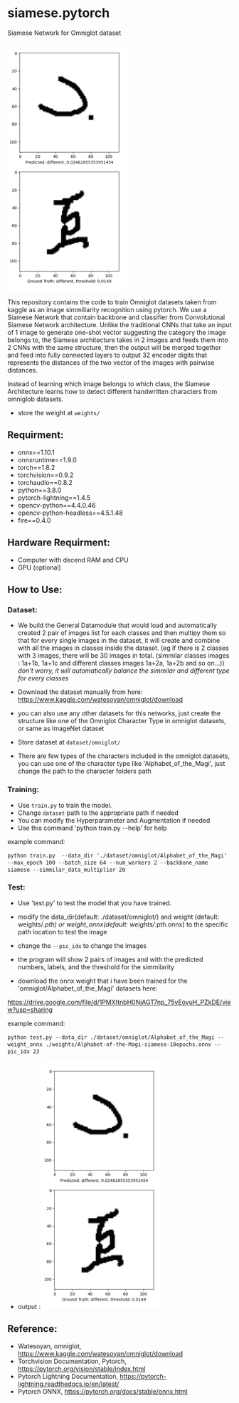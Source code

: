 # siamese.pytorch
Siamese Network for Omniglot dataset

![](https://github.com/gaungalif/siamese.pytorch/blob/main/results/results.gif)

This repository contains the code to train Omniglot datasets taken from kaggle as an image simmiliarity recognition using pytorch. We use a Siamese Network that contain backbone and classifier from Convolutional Siamese Network architecture. Unlike the traditional CNNs that take an input of 1 image to generate one-shot vector suggesting the category the image belongs to, the Siamese architecture takes in 2 images and feeds them into 2 CNNs with the same structure, then the output will be merged together and feed into fully connected layers to output 32 encoder digits that represents the distances of the two vector of the images with pairwise distances.

Instead of learning which image belongs to which class, the Siamese Architecture learns how to detect different handwritten characters from omniglob datasets.

- store the weight at `weights/`

## Requirment:
- onnx==1.10.1
- onnxruntime==1.9.0
- torch==1.8.2
- torchvision==0.9.2 
- torchaudio==0.8.2
- python==3.8.0
- pytorch-lightning==1.4.5
- opencv-python==4.4.0.46
- opencv-python-headless==4.5.1.48
- fire==0.4.0

## Hardware Requirment:
- Computer with decend RAM and CPU
- GPU (optional)

## How to Use:
### Dataset:
- We build the General Datamodule that would load and automatically created 2 pair of images list for each classes and then multipy them so that for  every single images in the dataset, it will create and combine with all the images in classes inside the dataset. (eg if there is 2 classes with 3 images, there will be 30 images in total. (simmilar classes images : 1a+1b, 1a+1c and different classes images 1a+2a, 1a+2b and so on...)) *don't worry, it will automatically balance the simmilar and different type for every classes*
- Download the dataset manually from here: https://www.kaggle.com/watesoyan/omniglot/download
- you can also use any other datasets for this networks, just create the structure like one of the Omniglot Character Type in omniglot datasets, or same as ImageNet dataset

- Store dataset at `dataset/omniglot/`
- There are few types of the characters included in the omniglot datasets, you can use one of the character type like 'Alphabet_of_the_Magi', just change the path to the character folders path 


### Training:
- Use `train.py` to train the model.
- Change `dataset` path to the appropriate path if needed
- You can modify the Hyperparameter and Augmentation if needed
- Use this command 'python train.py --help' for help

example command: 
```
python train.py  --data_dir './dataset/omniglot/Alphabet_of_the_Magi' --max_epoch 100 --batch_size 64 --num_workers 2 --backbone_name siamese --simmilar_data_multiplier 20
```


### Test:
- Use 'test.py' to test the model that you have trained.
- modify the data_dir(default: ./dataset/omniglot/) and weight (default: weights/*.pth) or weight_onnx(default: weights/*.pth.onnx) to the specific path location to test the image
- change the `--pic_idx` to change the images 
- the program will show 2 pairs of images and with the predicted numbers, labels, and the threshold for the simmilarity

- download the onnx weight that i have been trained for the 'omniglot/Alphabet_of_the_Magi' datasets here: 

https://drive.google.com/file/d/1PMXItnbH0NjAGT7np_75yEovuH_PZkDE/view?usp=sharing

example command: 
```
python test.py --data_dir ./dataset/omniglot/Alphabet_of_the_Magi --weight_onnx ./weights/Alphabet-of-the-Magi-siamese-10epochs.onnx --pic_idx 23
```
- output :
![](https://github.com/gaungalif/siamese.pytorch/blob/main/results/results.gif)

## Reference:

- Watesoyan, omniglot, https://www.kaggle.com/watesoyan/omniglot/download
- Torchvision Documentation, Pytorch, https://pytorch.org/vision/stable/index.html
- Pytorch Lightning Documentation, https://pytorch-lightning.readthedocs.io/en/latest/
- Pytorch ONNX, https://pytorch.org/docs/stable/onnx.html